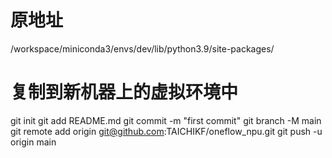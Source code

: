 
# 原地址
/workspace/miniconda3/envs/dev/lib/python3.9/site-packages/

# 复制到新机器上的虚拟环境中

git init
git add README.md
git commit -m "first commit"
git branch -M main
git remote add origin git@github.com:TAICHIKF/oneflow_npu.git
git push -u origin main